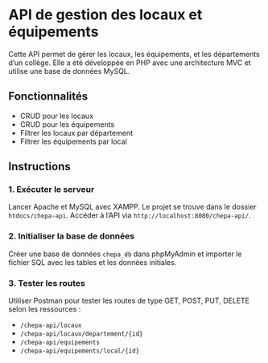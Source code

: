 # API de gestion des locaux et équipements

Cette API permet de gérer les locaux, les équipements, et les départements d’un collège. Elle a été développée en PHP avec une architecture MVC et utilise une base de données MySQL.

## Fonctionnalités

- CRUD pour les locaux
- CRUD pour les équipements
- Filtrer les locaux par département
- Filtrer les équipements par local

## Instructions

### 1. Exécuter le serveur
Lancer Apache et MySQL avec XAMPP. Le projet se trouve dans le dossier `htdocs/chepa-api`. Accéder à l’API via `http://localhost:8080/chepa-api/`.

### 2. Initialiser la base de données
Créer une base de données `chepa_db` dans phpMyAdmin et importer le fichier SQL avec les tables et les données initiales.

### 3. Tester les routes
Utiliser Postman pour tester les routes de type GET, POST, PUT, DELETE selon les ressources :
- `/chepa-api/locaux`
- `/chepa-api/locaux/departement/{id}`
- `/chepa-api/equipements`
- `/chepa-api/equipements/local/{id}`
